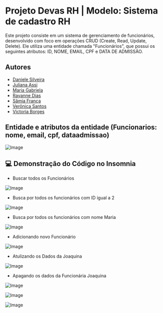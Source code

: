 # Projeto Devas RH | Modelo: Sistema de cadastro RH

Este projeto consiste em um sistema de gerenciamento de funcionários, desenvolvido com foco em operações CRUD (Create, Read, Update, Delete). Ele utiliza uma entidade chamada "Funcionários", que possui os seguintes atributos: ID, NOME, EMAIL, CPF e DATA DE ADMISSÃO.

## Autores

- [Daniele Silveira](https://github.com/daniele-silveira)
- [Juliana Assi]()
- [Maria Gabriela](https://github.com/mariagabrielat)
- [Rayanne Dias](https://github.com/DiasRay)
- [Sâmia França](https://github.com/miaelfk)
- [Verônica Santos](https://github.com/veronicaferreiradev)
- [Victoria Borges](https://github.com/VictoriaBorges)


## Entidade e atributos da entidade (Funcionarios: nome, email, cpf, dataadmissao)

 
![Image](https://github.com/user-attachments/assets/90f64fe5-00fd-4bd4-8219-a8dcce5a28d3)


## 💻 Demonstração do Código no Insomnia

 - Buscar todos os Funcionários 


![Image](https://github.com/user-attachments/assets/d44603d5-6665-44ba-911a-013cc3964869)



 - Busca por todos os funcionários com ID igual a 2


 ![Image](https://github.com/user-attachments/assets/51b67401-2141-44c2-91e4-84a86194ec95)


 - Busca por todos os funcionários com nome Maria


 ![Image](https://github.com/user-attachments/assets/ebfc3e6a-69be-4d63-b38a-dd6386575f29)


 - Adicionando novo Funcionário

 ![Image](https://github.com/user-attachments/assets/4983e46b-2792-4350-a6c8-18ce69b3acfb)


 - Atulizando os Dados da Joaquina

 ![Image](https://github.com/user-attachments/assets/64380348-6313-49a0-9104-2b6097a13d21)


 - Apagando os dados da Funcionária Joaquina


 ![Image](https://github.com/user-attachments/assets/3f33fe80-03de-4980-a362-534dd6647613)


 ![Image](https://github.com/user-attachments/assets/c75e096b-0d2e-4866-acec-377e46d3139c)


 ![Image](https://github.com/user-attachments/assets/50efe4c1-a66e-46f2-ab0b-85716bc4215a)

